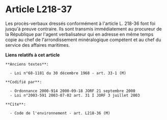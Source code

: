 # Article L218-37

Les procès-verbaux dressés conformément à l'article L. 218-36 font foi jusqu'à preuve contraire. Ils sont transmis
immédiatement au procureur de la République par l'agent verbalisateur qui en adresse en même temps copie au chef de
l'arrondissement minéralogique compétent et au chef du service des affaires maritimes.

**Liens relatifs à cet article**

	**Anciens textes**:

	  - Loi n°68-1181 du 30 décembre 1968 - art. 33-1 (M)

	**Codifié par**:

	  - Ordonnance 2000-914 2000-09-18 JORF 21 septembre 2000
	  - Loi n°2003-591 2003-07-02 art. 31 I JORF 3 juillet 2003

	**Cite**:

	  - Code de l'environnement - art. L218-36 (M)
